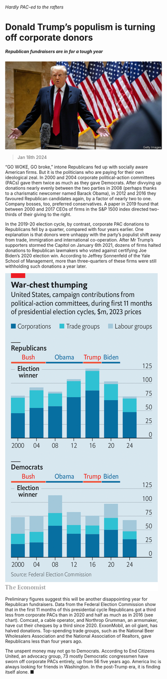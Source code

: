 ###### Hardly PAC-ed to the rafters

# Donald Trump’s populism is turning off corporate donors 

##### Republican fundraisers are in for a tough year 

![image](images/20240120_WBP502.jpg) 

> Jan 18th 2024 

“GO WOKE, GO broke,” intone Republicans fed up with socially aware American firms. But it is the politicians who are paying for their own ideological zeal. In 2000 and 2004 corporate political-action committees (PACs) gave them twice as much as they gave Democrats. After divvying up donations nearly evenly between the two parties in 2008 (perhaps thanks to a charismatic newcomer named Barack Obama), in 2012 and 2016 they favoured Republican candidates again, by a factor of nearly two to one. Company bosses, too, preferred conservatives. A paper in 2019 found that between 2000 and 2017 CEOs of firms in the S&amp;P 1500 index directed two-thirds of their giving to the right. 

In the 2019-20 election cycle, by contrast, corporate PAC donations to Republicans fell by a quarter, compared with four years earlier. One explanation is that donors were unhappy with the party’s populist shift away from trade, immigration and international co-operation. After Mr Trump’s supporters stormed the Capitol on January 6th 2021, dozens of firms halted donations to Republican lawmakers who voted against certifying Joe Biden’s 2020 election win. According to Jeffrey Sonnenfeld of the Yale School of Management, more than three-quarters of these firms were still withholding such donations a year later. 

![image](images/20240120_WBC091.png) 


Preliminary figures suggest this will be another disappointing year for Republican fundraisers. Data from the Federal Election Commission show that in the first 11 months of this presidential cycle Republicans got a third less from corporate PACs than in 2020 and half as much as in 2016 (see chart). Comcast, a cable operator, and Northrop Grumman, an armsmaker, have cut their cheques by a third since 2020. ExxonMobil, an oil giant, has halved donations. Top-spending trade groups, such as the National Beer Wholesalers Association and the National Association of Realtors, gave Republicans less than four years ago. 

The unspent money may not go to Democrats. According to End Citizens United, an advocacy group, 73 mostly Democratic congressmen have sworn off corporate PACs entirely, up from 56 five years ago. America Inc is always looking for friends in Washington. In the post-Trump era, it is finding itself alone. ■


